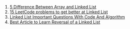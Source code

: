 
1. [5 Difference Between Array and Linked List](https://www.java67.com/2017/06/5-difference-between-array-and-linked.html)
2. [15 LeetCode problems to get better at Linked List](https://medium.com/javarevisited/15-leetcode-problems-to-get-better-at-linked-list-4c5aa8cd4a11)
3. [Linked List Important Questions With Code And Algorithm](https://medium.com/@singhatul1155/linked-list-important-questions-with-code-and-algorithm-d742541878e4)
4. [Best Article to Learn Reversal of a Linked List](https://medium.com/outco/reversing-a-linked-list-easy-as-1-2-3-560fbffe2088)
